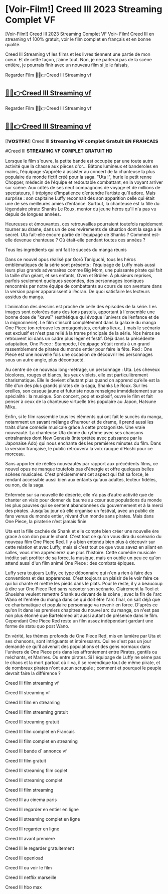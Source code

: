 # [Voir-Film!] Creed III 2023 Streaming Complet VF


[Voir-Film!] Creed III 2023 Streaming Complet VF Voir- Film! Creed III en streaming vf 100% gratuit, voir le film complet en français et en bonne qualité.

Creed III Streaming vf les films et les livres tiennent une partie de mon cœur. Et de cette façon, j’aime tout. Non, je ne parlerai pas de la scène entière, je pourrais finir avec un nouveau film si je le faisais,

Regarder Film 🔴✅👉Creed III Streaming vf
## [🔴✅👉Creed III Streaming vf](https://voirfilm.lat/films/creed-iii-2677179C/)


Regarder Film 🔴✅👉Creed III Streaming vf
## [🔴✅👉Creed III Streaming vf](https://voirfilm.lat/films/creed-iii-2677179C/)



[!𝗩𝗢𝗦𝗧𝗙𝗥!] Creed III 𝗦𝘁𝗿𝗲𝗮𝗺𝗶𝗻𝗴 𝗩𝗙 𝗰𝗼𝗺𝗽𝗹𝗲𝘁 𝗚𝗿𝗮𝘁𝘂𝗶𝘁 𝗘𝗡 𝗙𝗥𝗔𝗡𝗖𝗔𝗜𝗦

#Creed III 𝐒𝐓𝐑𝐄𝐀𝐌𝐈𝐍𝐆 𝐕𝐅 𝐂𝐎𝐌𝐏𝐋𝐄𝐓 𝐆𝐑𝐀𝐓𝐔𝐈𝐓 𝐇𝐃

Lorsque le film s'ouvre, la petite bande est occupée par une toute autre activité que la chasse aux pièces d'or... Bâtons lumineux et banderoles en mains, l’équipage s’apprête à assister au concert de la chanteuse la plus populaire du monde fictif créé pour la saga. "Uta !", hurle le petit renne Chopper, médecin de l’équipe et redoutable combattant, en la voyant arriver sur scène. Aux côtés de ses neuf compagnons de voyage et de millions de spectateurs, il trépigne d’impatience d’entendre l’artiste qu’il adore. Mais surprise : son capitaine Luffy reconnait dès son apparition celle qui était une de ses meilleures amies d’enfance. Surtout, la chanteuse est la fille du légendaire pirate Shanks Le Roux, mentor du jeune héros qu'il n'a pas vu depuis de longues années.

Heureuses et émouvantes, ces retrouvailles pourraient toutefois rapidement tourner au drame, dans un de ces revirements de situation dont la saga a le secret. Uta fait-elle encore partie de l’équipage de Shanks ? Comment est-elle devenue chanteuse ? Où était-elle pendant toutes ces années ?

Tous les ingrédients qui ont fait le succès du manga réunis

Dans ce nouvel opus réalisé par Gorō Taniguchi, tous les héros emblématiques de la série sont présents : l’équipage de Luffy mais aussi leurs plus grands adversaires comme Big Mom, une puissante pirate qui fait la taille d’un géant, et ses enfants, Oven et Brûlée. À plusieurs reprises, parfois seulement quelques secondes, des personnages iconiques rencontrés par notre équipe de combattants au cours de son aventure dans la version papier apparaissent à l’écran. De quoi satisfaire les lecteurs assidus du manga.

L’animation des dessins est proche de celle des épisodes de la série. Les images sont colorées dans des tons pastels, apportant à l'ensemble une bonne dose de "kawaï" (esthétique qui évoque l’univers de l’enfance et de la mignonnerie). Le film s'inscrit complètement dans la galaxie du manga One Piece (on retrouve les protagonistes, certains lieux...) mais le scénario est exclusif et n'est pas relié à la trame principale de la série. Nos héros se retrouvent ici dans un cadre plus léger et festif. Déjà dans la précédente adaptation, One Piece : Stampede, l’équipage s’était rendu à un grand rassemblement de pirates du monde entier pour faire la fête. Red : One Piece est une nouvelle fois une occasion de découvrir les personnages sous un autre angle, plus décontracté.

Au centre de ce nouveau long-métrage, un personnage : Uta. Les cheveux bicolores, rouges et blancs, les yeux violets, elle est particulièrement charismatique. Elle le devient d’autant plus quand on apprend qu’elle est la fille d'un des plus grands pirates de la saga, Shanks Le Roux. Sur les oreilles, son casque jaune et futuriste nous renseigne immédiatement sur sa spécialité : la musique. Son concert, pop et explosif, ouvre le film et fait penser à ceux de la chanteuse virtuelle très populaire au Japon, Hatsune Miku.

Enfin, si le film rassemble tous les éléments qui ont fait le succès du manga, notamment un savant mélange d'humour et de drame, il prend aussi les traits d’une comédie musicale grâce à cette protagoniste. Une vraie nouveauté. La chanteuse Uta donne du rythme avec ses chansons entraînantes dont New Genesis (interprétée avec puissance par la Japonaise Ado) qui nous enchante dès les premières minutes du film. Dans la version française, le public retrouvera la voix rauque d’Hoshi pour ce morceau.

Sans apporter de réelles nouveautés par rapport aux précédents films, ce nouvel opus ne manque toutefois pas d'énergie et offre quelques belles scènes musicales. C'est précisemment cet aspect qui fait sa force, le rendant accessible aussi bien aux enfants qu'aux adultes, lecteur fidèles, ou non, de la saga.

Enfermée sur sa nouvelle île déserte, elle n’a pas d’autre activité que de chanter en visio pour donner du baume au cœur aux populations du monde les plus pauvres qui se sentent abandonnées du gouvernement et à la merci des pirates. Jusqu’au jour où elle organise un festival, avec un public de fans venus du monde entier, rêvant d’un monde sans pirates. Mais dans One Piece, la piraterie n’est jamais finie

Uta est la fille cachée de Shank et elle compte bien créer une nouvelle ère grace à son don pour le chant. C'est tout ce qu'on vous dira du scénario du nouveau film One Piece Red. Il y a bien entendu bien plus à découvir sur cette relation et avec Luffy, mais si c'est tout ce que vous savez en allant en salles, vous n'en appréciérez que plus l'histoire. Cette comédie musicale inédite sait profiter de sa force, la musique, mais en oublie un peu ce qu'on attend aussi d'un film animé One Piece : des combats épiques.

Luffy sera toujours Luffy, ce type débonnaire qui n'en a rien à faire des conventions et des apparences. C'est toujours un plaisir de le voir faire ce qui lui chante et mettre les pieds dans le plats. Pour le reste, il y a beaucoup à dire sur One Piece Red sans raconter son scénario. Clairement la Toei et Shueisha veulent remettre Shank au devant de la scène ; avec la fin de l'arc Wano et l'entrée du manga dans ce qui doit être l'arc final, on sait déjà que ce charismatique et populaire personnage va revenir en force. D'après ce qu'on lit dans les premiers chapitres du nouvel arc du manga, on n'est pas non plus étonné que Bartelomeo ait aussi autant de présence dans le film. Cependant One Piece Red reste un film assez indépendant gardant une forme de statu quo post Wano.

En vérité, les thèmes profonds de One Piece Red, mis en lumière par Uta et ses chansons, sont intriguants et intéressants. Qui ne s'est pas un jour demandé ce qu'il advenait des populations et des gens normaux dans l'univers de One Piece pris dans les affrontement entre Pirates, gentils ou méchants, et Marines. Ou entre pirates. Si l'équipage de Luffy ne sème pas le chaos et la mort partout où il va, il se revendique tout de même pirate, et de nombreux pirates n'ont aucun scrupule ; comment et pourquoi le peuple devrait faire la différence ?

Creed III film streaming vf

Creed III streaming vf

Creed III film en streaming

Creed III film streaming gratuit

Creed III streaming gratuit

Creed III film complet en Francais

Creed III film complet en streaming

Creed III bande d` annonce vf

Creed III film gratuit

Creed III streaming film coplet

Creed III streaming complet

Creed III film streaming

Creed III au cinema paris

Creed III regarder en entier en ligne

Creed III streaming complet en ligne

Creed III regarder en ligne

Creed III avant premiere

Creed III le regarder gratuitement

Creed III openload

Creed III ou voir le film

Creed III netflix marseille

Creed III hbo max

